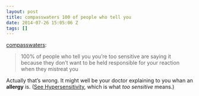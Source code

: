 ```yaml
---
layout: post
title: compasswaters 100 of people who tell you
date: 2014-07-26 15:05:06 Z
tags: []
---
```

[compasswaters](http://compasswaters.tumblr.com/post/81649082869/100-of-people-who-tell-you-youre-too-sensitive):

> 100% of people who tell you you’re too sensitive are saying it because they don’t want to be held responsible for your reaction when they mistreat you

Actually that’s wrong. It might well be your doctor explaining to you whan an **allergy** is. ([See Hypersensitivity](http://en.wikipedia.org/wiki/Hypersensitivity), which is what _too sensitive_ means.)
